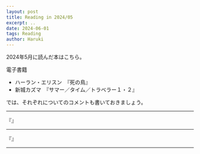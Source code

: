 ```yaml
---
layout: post
title: Reading in 2024/05
excerpt: ..
date: 2024-06-01
tags: Reading
author: Haruki
---
```


2024年5月に読んだ本はこちら。

電子書籍

* ハーラン・エリスン　『死の鳥』
* 新城カズマ　『サマー／タイム／トラベラー１・２』

では、それぞれについてのコメントも書いておきましょう。


-----
『』



-----
『』


-----
